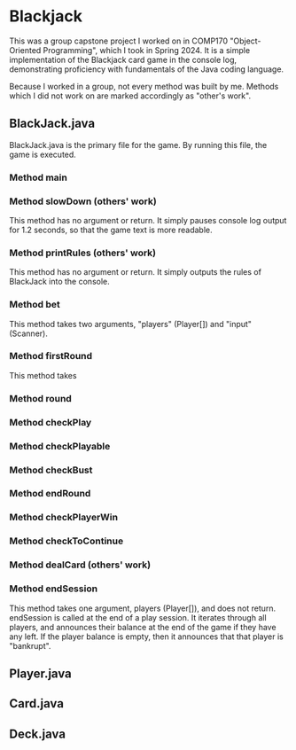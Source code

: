 # Blackjack
This was a group capstone project I worked on in COMP170 "Object-Oriented Programming", which I took in Spring 2024. It is a simple implementation of the Blackjack card game in the console log, demonstrating proficiency with fundamentals of the Java coding language.

Because I worked in a group, not every method was built by me. Methods which I did not work on are marked accordingly as "other's work".

## BlackJack.java
BlackJack.java is the primary file for the game. By running this file, the game is executed.

### Method main

### Method slowDown (others' work)
This method has no argument or return. It simply pauses console log output for 1.2 seconds, so that the game text is more readable.

### Method printRules (others' work)
This method has no argument or return. It simply outputs the rules of BlackJack into the console.

### Method bet
This method takes two arguments, "players" (Player[]) and "input" (Scanner).

### Method firstRound
This method takes 

### Method round

### Method checkPlay

### Method checkPlayable

### Method checkBust

### Method endRound

### Method checkPlayerWin

### Method checkToContinue

### Method dealCard (others' work)

### Method endSession
This method takes one argument, players (Player[]), and does not return. endSession is called at the end of a play session. It iterates through all players, and announces their balance at the end of the game if they have any left. If the player balance is empty, then it announces that that player is "bankrupt".

## Player.java

## Card.java

## Deck.java
